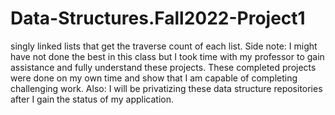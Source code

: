 # Data-Structures.Fall2022-Project1
singly linked lists that get the traverse count of each list.
Side note: I might have not done the best in this class but I took time with my professor to gain assistance and fully understand these projects. 
These completed projects were done on my own time and show that I am capable of completing challenging work. 
Also: I will be privatizing these data structure repositories after I gain the status of my application.
